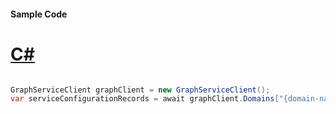 #### Sample Code
# [C#](#tab/Csharp)

```C#

GraphServiceClient graphClient = new GraphServiceClient();
var serviceConfigurationRecords = await graphClient.Domains["{domain-name}"].ServiceConfigurationRecords.Request().GetAsync();

```